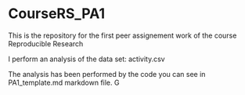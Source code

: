 CourseRS_PA1
============

This is the repository for the first peer assignement work of the course Reproducible Research

I perform an analysis of the data set: activity.csv

The analysis has been performed by the code you can see in   PA1_template.md markdown file. G
